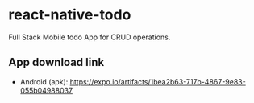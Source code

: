 # react-native-todo

Full Stack Mobile todo App for CRUD operations.

## App download link

- Android (apk): https://expo.io/artifacts/1bea2b63-717b-4867-9e83-055b04988037
